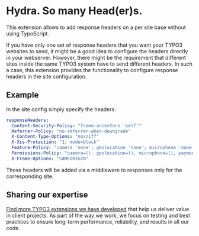 # Hydra. So many Head(er)s.

This extension allows to add response headers on a per site base without using TypoScript.

If you have only one set of response headers that you want your TYPO3 websites to send, it might be a good idea
to configure the headers directly in your webserver. However, there might be the requirement that different
sites inside the same TYPO3 system have to send different headers. In such a case, this extension provides the
functionality to configure response headers in the site configuration.

## Example

In the site config simply specify the headers:

```yaml
responseHeaders:
  Content-Security-Policy: "frame-ancestors 'self'"
  Referrer-Policy: "no-referrer-when-downgrade"
  X-Content-Type-Options: "nosniff"
  X-Xss-Protection: "1; mode=block"
  Feature-Policy: "camera 'none'; geolocation 'none'; microphone 'none'; payment 'none'"
  Permissions-Policy: "camera=(), geolocation=(), microphone=(), payment=()"
  X-Frame-Options: "SAMEORIGIN"
```

Those headers will be added via a middleware to responses only for the corresponding site.

## Sharing our expertise

[Find more TYPO3 extensions we have developed](https://b13.com/useful-typo3-extensions-from-b13-to-you) that help us deliver value in client projects. As part of the way we work, we focus on testing and best practices to ensure long-term performance, reliability, and results in all our code.
